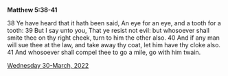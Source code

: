 **Matthew 5:38-41**

38 Ye have heard that it hath been said, An eye for an eye, and a tooth for a tooth: 39 But I say unto you, That ye resist not evil: but whosoever shall smite thee on thy right cheek, turn to him the other also. 40 And if any man will sue thee at the law, and take away thy coat, let him have thy cloke also. 41 And whosoever shall compel thee to go a mile, go with him twain.

[Wednesday 30-March, 2022](https://t.me/s/daily_scripture)
